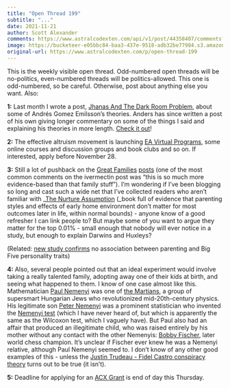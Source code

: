 ```yaml
---
title: "Open Thread 199"
subtitle: "..."
date: 2021-11-21
author: Scott Alexander
comments: https://www.astralcodexten.com/api/v1/post/44358407/comments?&all_comments=true
image: https://bucketeer-e05bbc84-baa3-437e-9518-adb32be77984.s3.amazonaws.com/public/images/c68da652-e013-401e-b49f-05a05d4096cd_2170x1500.jpeg
original-url: https://www.astralcodexten.com/p/open-thread-199
---
```

This is the weekly visible open thread. Odd-numbered open threads will be no-politics, even-numbered threads will be politics-allowed. This one is odd-numbered, so be careful. Otherwise, post about anything else you want. Also:

**1:** Last month I wrote a post, [Jhanas And The Dark Room Problem](https://astralcodexten.substack.com/p/jhanas-and-the-dark-room-problem), about some of Andrés Gomez Emilsson’s theories. Anders has since written a post of his own giving longer commentary on some of the things I said and explaining his theories in more length. [Check it out](https://qualiacomputing.com/2021/10/31/on-dark-rooms-jhanas-ecstasy-and-the-symmetry-theory-of-valence/)!

**2:** The effective altruism movement is launching [EA Virtual Programs](https://www.effectivealtruism.org/virtual-programs/), some online courses and discussion groups and book clubs and so on. If interested, apply before November 28.

**3:** Still a lot of pushback on the [Great Families](https://astralcodexten.substack.com/p/secrets-of-the-great-families) [posts](https://astralcodexten.substack.com/p/highlights-from-the-comments-on-great) (one of the most common comments on the ivermectin post was “this is so much more evidence-based than that family stuff”). I’m wondering if I’ve been blogging so long and cast such a wide net that I’ve collected readers who aren’t familiar with _[The Nurture Assumption](https://www.amazon.com/Nurture-Assumption-Children-Revised-Updated/dp/1439101655/ref=sr_1_1?keywords=nurture+assumption&qid=1637476994&qsid=138-4927381-2675209&sr=8-1&sres=1439101655%2CB0000544S3%2CB002LHRLO8%2CB096M1LDQQ%2CB07PGQY9L4%2C006081246X%2C8497592123%2C0553386697%2CB0735KLL9B%2C0812979680%2CB01MSL3XOH%2C0062560751%2CB01CKZM39I%2C1785042211%2C0674980158%2CB08MQ5K327&srpt=ABIS_BOOK) (_book full of evidence that parenting styles and effects of early home environment don’t matter for most outcomes later in life, within normal bounds) - anyone know of a good refresher I can link people to? But maybe some of you want to argue they matter for the top 0.01% - small enough that nobody will ever notice in a study, but enough to explain Darwins and Huxleys? 

(Related: [new study confirms](https://twitter.com/SteveStuWill/status/1461639134297079809) no association between parenting and Big Five personality traits)

**4:** Also, several people pointed out that an ideal experiment would involve taking a really talented family, adopting away one of their kids at birth, and seeing what happened to them. I know of one case almost like this. Mathematician [Paul Nemenyi](https://en.wikipedia.org/wiki/Paul_Nemenyi) was one of [the Martians](https://slatestarcodex.com/2017/05/26/the-atomic-bomb-considered-as-hungarian-high-school-science-fair-project/), a group of supersmart Hungarian Jews who revolutionized mid-20th-century physics. His legitimate son [Peter Nemenyi](https://en.wikipedia.org/wiki/Peter_Nemenyi) was a prominent statistician who invented the [Nemenyi test](https://en.wikipedia.org/wiki/Nemenyi_test) (which I have never heard of, but which is apparently the same as the Wilcoxon test, which I vaguely have). But Paul also had an affair that produced an illegitimate child, who was raised entirely by his mother without any contact with the other Nemenyis: [Bobby Fischer](https://en.wikipedia.org/wiki/Bobby_Fischer), later world chess champion. It’s unclear if Fischer ever knew he was a Nemenyi relative, although Paul Nemenyi seemed to. I don’t know of any other good examples of this - unless the [Justin Trudeau - Fidel Castro conspiracy theory](https://nationalpost.com/news/canada/no-internet-fidel-castro-isnt-trudeaus-real-father-the-canadian-prime-minister-just-really-really-looks-like-him) turns out to be true (it isn’t).

**5:** Deadline for applying for an [ACX Grant](https://astralcodexten.substack.com/p/apply-for-an-acx-grant) is end of day this Thursday.
